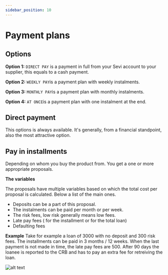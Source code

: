 ```yaml
---
sidebar_position: 10
---
```


# Payment plans

## Options

**Option 1:** `DIRECT PAY` is a payment in full from your Sevi account to your supplier, this equals to a cash payment. 

**Option 2:** `WEEKLY PAY`is a payment plan with weekly instalments. 

**Option 3:** `MONTHLY PAY`is a payment plan with monthly instalments.

**Option 4:** `AT ONCE`is a payment plan with one instalment at the end.

## Direct payment
This options is always available. It's generally, from a financial standpoint, also the most attractive option. 

## Pay in installments
Depending on whom you buy the product from. You get a one or more appropriate proposals. 

**The variables**

The proposals have multiple variables based on which the total cost per proposal is calculated. Below a list of the main ones.

- Deposits can be a part of this proposal.
- The instalments can be paid per month or per week.
- The risk fees, low risk generally means low fees.
- Late pay fees ( for the installment or for the total loan)
- Defaulting fees

**Example**
Take for example a loan of 3000 with no deposit and 300 risk fees.
The installments can be paid in 3 months / 12 weeks. 
When the last payment is not made in time, the late pay fees are 500.
After 90 days the loanee is reported to the CRB and has to pay an extra fee for retreiving the loan.

![alt text](/ordering/structure.png "Logo Title Text 1")



